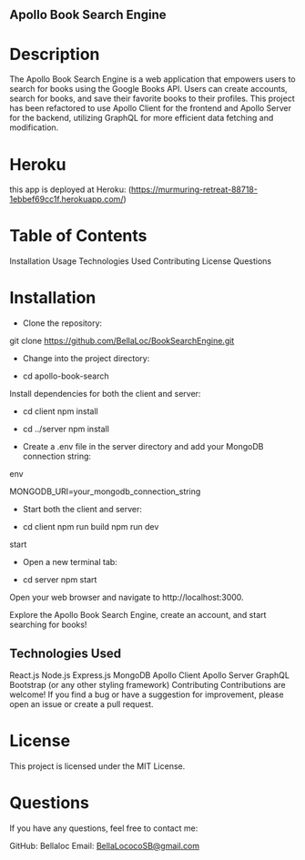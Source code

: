 ## Apollo Book Search Engine

# Description

The Apollo Book Search Engine is a web application that empowers users to search for books using the Google Books API. Users can create accounts, search for books, and save their favorite books to their profiles. This project has been refactored to use Apollo Client for the frontend and Apollo Server for the backend, utilizing GraphQL for more efficient data fetching and modification.

# Heroku
this app is deployed at Heroku:
(https://murmuring-retreat-88718-1ebbef69cc1f.herokuapp.com/)

# Table of Contents

Installation
Usage
Technologies Used
Contributing
License
Questions

# Installation

- Clone the repository:

git clone https://github.com/BellaLoc/BookSearchEngine.git

- Change into the project directory:

- cd apollo-book-search

Install dependencies for both the client and server:

- cd client
npm install

- cd ../server
npm install

- Create a .env file in the server directory and add your MongoDB connection string:

env

MONGODB_URI=your_mongodb_connection_string

- Start both the client and server:

- cd client
npm run build
npm run dev

start

- Open a new terminal tab:

- cd server
npm start

Open your web browser and navigate to http://localhost:3000.

Explore the Apollo Book Search Engine, create an account, and start searching for books!

## Technologies Used
React.js
Node.js
Express.js
MongoDB
Apollo Client
Apollo Server
GraphQL
Bootstrap (or any other styling framework)
Contributing
Contributions are welcome! If you find a bug or have a suggestion for improvement, please open an issue or create a pull request.

# License

This project is licensed under the MIT License.

# Questions

If you have any questions, feel free to contact me:

GitHub: Bellaloc
Email: BellaLococoSB@gmail.com

